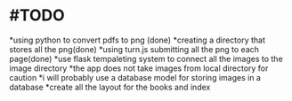 #TODO
=====


*using python to convert pdfs to png (done) 
*creating a directory that stores all the png(done)
*using turn.js submitting all the png to each page(done)
*use flask tempaleting system to connect all the images to the image directory
	*the app does not take images from local directory for caution 
	*i will probably use a database model for storing images in a database
*create all the layout for the books and index

